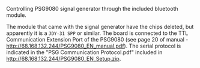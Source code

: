 Controlling PSG9080 signal generator through the included bluetooth module.

The module that came with the signal generator have the chips deleted, but apparently it is a `JDY-31 SPP` or similar.
The board is connected to the TTL Communication Extension Port of the PSG9080 (see page 20 of manual - http://68.168.132.244/PSG9080_EN_manual.pdf).
The serial protocol is indicated in the "PSG Communication Protocol.pdf" included in http://68.168.132.244/PSG9080_EN_Setup.zip.
